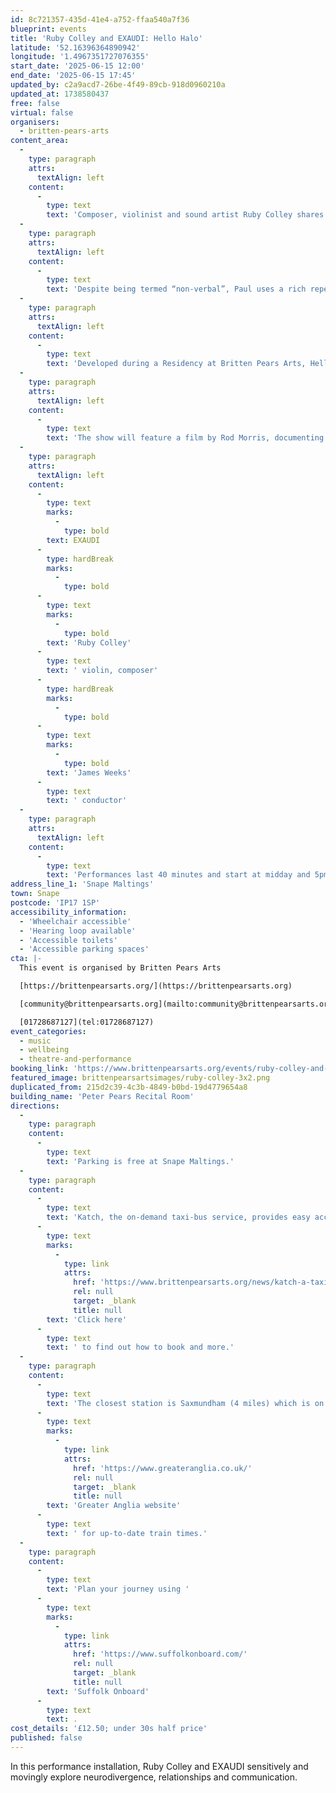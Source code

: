 ```yaml
---
id: 8c721357-435d-41e4-a752-ffaa540a7f36
blueprint: events
title: 'Ruby Colley and EXAUDI: Hello Halo'
latitude: '52.16396364890942'
longitude: '1.4967351727076355'
start_date: '2025-06-15 12:00'
end_date: '2025-06-15 17:45'
updated_by: c2a9acd7-26be-4f49-89cb-918d0960210a
updated_at: 1738580437
free: false
virtual: false
organisers:
  - britten-pears-arts
content_area:
  -
    type: paragraph
    attrs:
      textAlign: left
    content:
      -
        type: text
        text: 'Composer, violinist and sound artist Ruby Colley shares her new vocal work Hello Halo performed with EXAUDI, a leading vocal ensemble for new music. This composition has been developed alongside Ruby’s brother, Paul Colley, who is neurodivergent and has high support needs.'
  -
    type: paragraph
    attrs:
      textAlign: left
    content:
      -
        type: text
        text: 'Despite being termed “non-verbal”, Paul uses a rich repertoire of sounds and gestures. This composition transcribes these communication methods, using live voice and recordings of Paul, to make a vocal map of Paul’s life and relationships. It is an intimate examination of communication and asks questions of what it means to be human.  '
  -
    type: paragraph
    attrs:
      textAlign: left
    content:
      -
        type: text
        text: 'Developed during a Residency at Britten Pears Arts, Hello Halo is shaped by Ruby’s own (a neurodiverse musician) and her brother’s lived experience, and is aimed at both neurodiverse and neurotypical audiences. '
  -
    type: paragraph
    attrs:
      textAlign: left
    content:
      -
        type: text
        text: 'The show will feature a film by Rod Morris, documenting the process of Hello Halo and giving audiences a view into the world of Paul Colley and his unique collaboration with his sister Ruby.'
  -
    type: paragraph
    attrs:
      textAlign: left
    content:
      -
        type: text
        marks:
          -
            type: bold
        text: EXAUDI
      -
        type: hardBreak
        marks:
          -
            type: bold
      -
        type: text
        marks:
          -
            type: bold
        text: 'Ruby Colley'
      -
        type: text
        text: ' violin, composer'
      -
        type: hardBreak
        marks:
          -
            type: bold
      -
        type: text
        marks:
          -
            type: bold
        text: 'James Weeks'
      -
        type: text
        text: ' conductor'
  -
    type: paragraph
    attrs:
      textAlign: left
    content:
      -
        type: text
        text: 'Performances last 40 minutes and start at midday and 5pm.'
address_line_1: 'Snape Maltings'
town: Snape
postcode: 'IP17 1SP'
accessibility_information:
  - 'Wheelchair accessible'
  - 'Hearing loop available'
  - 'Accessible toilets'
  - 'Accessible parking spaces'
cta: |-
  This event is organised by Britten Pears Arts

  [https://brittenpearsarts.org/](https://brittenpearsarts.org)

  [community@brittenpearsarts.org](mailto:community@brittenpearsarts.org)

  [01728687127](tel:01728687127)
event_categories:
  - music
  - wellbeing
  - theatre-and-performance
booking_link: 'https://www.brittenpearsarts.org/events/ruby-colley-and-exaudi-hello-halo'
featured_image: brittenpearsartsimages/ruby-colley-3x2.png
duplicated_from: 215d2c39-4c3b-4849-b0bd-19d4779654a8
building_name: 'Peter Pears Recital Room'
directions:
  -
    type: paragraph
    content:
      -
        type: text
        text: 'Parking is free at Snape Maltings.'
  -
    type: paragraph
    content:
      -
        type: text
        text: 'Katch, the on-demand taxi-bus service, provides easy access to Snape Maltings, connecting it to the towns of Framlingham, Parham, Hacheston, Wickham Market, Wickham Market Railway Station at Campsea Ashe, and Tunstall. '
      -
        type: text
        marks:
          -
            type: link
            attrs:
              href: 'https://www.brittenpearsarts.org/news/katch-a-taxi-bus-to-snape-maltings'
              rel: null
              target: _blank
              title: null
        text: 'Click here'
      -
        type: text
        text: ' to find out how to book and more.'
  -
    type: paragraph
    content:
      -
        type: text
        text: 'The closest station is Saxmundham (4 miles) which is on the East Suffolk Ipswich on the Lowestoft train line. Wickham Market station (6 miles) is located in Campsea Ash on the same line. Visit the '
      -
        type: text
        marks:
          -
            type: link
            attrs:
              href: 'https://www.greateranglia.co.uk/'
              rel: null
              target: _blank
              title: null
        text: 'Greater Anglia website'
      -
        type: text
        text: ' for up-to-date train times.'
  -
    type: paragraph
    content:
      -
        type: text
        text: 'Plan your journey using '
      -
        type: text
        marks:
          -
            type: link
            attrs:
              href: 'https://www.suffolkonboard.com/'
              rel: null
              target: _blank
              title: null
        text: 'Suffolk Onboard'
      -
        type: text
        text: .
cost_details: '£12.50; under 30s half price'
published: false
---
```

In this performance installation, Ruby Colley and EXAUDI sensitively and movingly explore neurodivergence, relationships and communication.